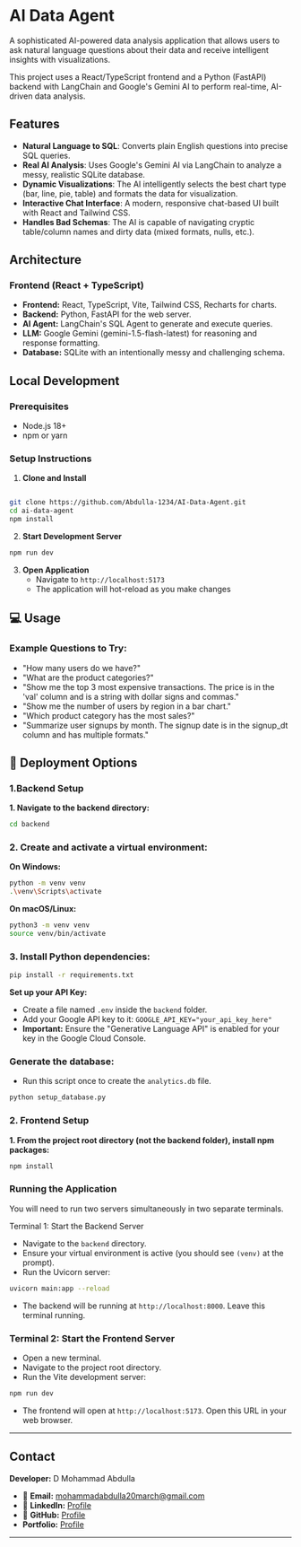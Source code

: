 # AI Data Agent

A sophisticated AI-powered data analysis application that allows users to ask natural language questions about their data and receive intelligent insights with visualizations.

This project uses a React/TypeScript frontend and a Python (FastAPI) backend with LangChain and Google's Gemini AI to perform real-time, AI-driven data analysis.

## Features

- **Natural Language to SQL**: Converts plain English questions into precise SQL queries.
- **Real AI Analysis**: Uses Google's Gemini AI via LangChain to analyze a messy, realistic SQLite database.
- **Dynamic Visualizations**: The AI intelligently selects the best chart type (bar, line, pie, table) and formats the data for visualization.
- **Interactive Chat Interface**: A modern, responsive chat-based UI built with React and Tailwind CSS.
- **Handles Bad Schemas**: The AI is capable of navigating cryptic table/column names and dirty data (mixed formats, nulls, etc.).

## Architecture

### Frontend (React + TypeScript)
- **Frontend:** React, TypeScript, Vite, Tailwind CSS, Recharts for charts.
- **Backend:** Python, FastAPI for the web server.
- **AI Agent:** LangChain's SQL Agent to generate and execute queries.
- **LLM:** Google Gemini (gemini-1.5-flash-latest) for reasoning and response formatting.
- **Database:** SQLite with an intentionally messy and challenging schema.

## Local Development

### Prerequisites
- Node.js 18+ 
- npm or yarn

### Setup Instructions

1. **Clone and Install**
```bash

git clone https://github.com/Abdulla-1234/AI-Data-Agent.git
cd ai-data-agent
npm install
```

2. **Start Development Server**
```bash
npm run dev
```

3. **Open Application**
   - Navigate to `http://localhost:5173`
   - The application will hot-reload as you make changes

## 💻 Usage

### Example Questions to Try:
- "How many users do we have?"
- "What are the product categories?"
- "Show me the top 3 most expensive transactions. The price is in the 'val' column and is a string with dollar signs and commas."
- "Show me the number of users by region in a bar chart."
- "Which product category has the most sales?"
- "Summarize user signups by month. The signup date is in the signup_dt column and has multiple formats."

## 🚀 Deployment Options

### 1.Backend Setup
**1. Navigate to the backend directory:**
```bash
cd backend
```
### 2. Create and activate a virtual environment:

**On Windows:**
```bash
python -m venv venv
.\venv\Scripts\activate
```

**On macOS/Linux:**
```bash
python3 -m venv venv
source venv/bin/activate
```
### 3. Install Python dependencies:
```bash
pip install -r requirements.txt
```
**Set up your API Key:**
- Create a file named `.env` inside the `backend` folder.
- Add your Google API key to it: `GOOGLE_API_KEY="your_api_key_here"`
- **Important:** Ensure the "Generative Language API" is enabled for your key in the Google Cloud Console.

### Generate the database:
- Run this script once to create the `analytics.db` file.
```bash
python setup_database.py
```
### 2. Frontend Setup
**1. From the project root directory (not the backend folder), install npm packages:**
```bash
npm install
```
### Running the Application
You will need to run two servers simultaneously in two separate terminals.

Terminal 1: Start the Backend Server
- Navigate to the `backend` directory.
- Ensure your virtual environment is active (you should see `(venv)` at the prompt).
- Run the Uvicorn server:
```bash
uvicorn main:app --reload
```
- The backend will be running at `http://localhost:8000`. Leave this terminal running.

### Terminal 2: Start the Frontend Server
- Open a new terminal.
- Navigate to the project root directory.
- Run the Vite development server:
```bash
npm run dev
```
- The frontend will open at `http://localhost:5173`. Open this URL in your web browser.

---
## Contact

**Developer:** D Mohammad Abdulla

- 📧 **Email:** mohammadabdulla20march@gmail.com
- 💼 **LinkedIn:** [Profile](https://www.linkedin.com/in/doodakula-mohammad-abdulla-8a3307258/)
- 🐙 **GitHub:** [Profile](https://github.com/Abdulla-1234)
- **Portfolio:** [Profile](https://musical-gaufre-7089c0.netlify.app/)

---
